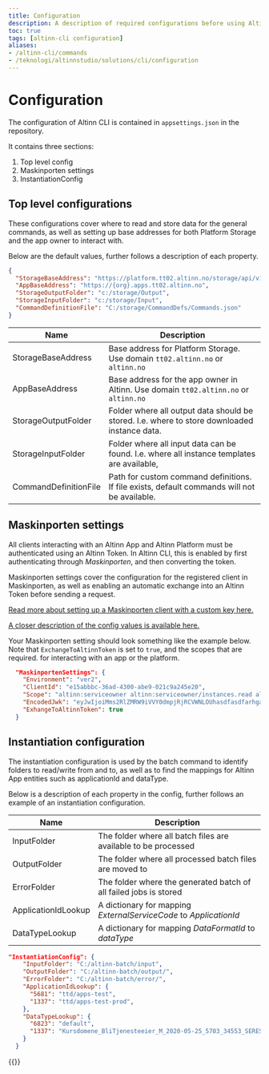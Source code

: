 ```yaml
---
title: Configuration
description: A description of required configurations before using Altinn CLI.
toc: true
tags: [altinn-cli configuration]
aliases:
- /altinn-cli/commands
- /teknologi/altinnstudio/solutions/cli/configuration
---
```


# Configuration

The configuration of Altinn CLI is contained in `appsettings.json` in the repository.

It contains three sections:
  1. Top level config
  2. Maskinporten settings
  3. InstantiationConfig


## Top level configurations

These configurations cover where to read and store data for the general commands, 
as well as setting up base addresses for both Platform Storage and the app owner to interact with.

Below are the default values, further follows a description of each property. 

```json
{
  "StorageBaseAddress": "https://platform.tt02.altinn.no/storage/api/v1",
  "AppBaseAddress": "https://{org}.apps.tt02.altinn.no",
  "StorageOutputFolder": "c:/storage/Output",
  "StorageInputFolder": "c:/storage/Input",
  "CommandDefinitionFile": "C:/storage/CommandDefs/Commands.json"
}
```

Name | Description
------------|-------
StorageBaseAddress | Base address for Platform Storage. Use domain `tt02.altinn.no` or `altinn.no` 
AppBaseAddress | Base address for the app owner in Altinn. Use domain `tt02.altinn.no` or `altinn.no`  
StorageOutputFolder | Folder where all output data should be stored. I.e. where to store downloaded instance data.
StorageInputFolder | Folder where all input data can be found. I.e. where all instance templates are available,
CommandDefinitionFile | Path for custom command definitions. If file exists, default commands will not be available.


## Maskinporten settings

All clients interacting with an Altinn App and Altinn Platform must be authenticated using an Altinn Token. 
In Altinn CLI, this is enabled by first authenticating through _Maskinporten_, and then converting the token. 

Maskinporten settings cover the configuration for the registered client in Maskinporten, 
as well as enabling an automatic exchange into an Altinn Token before sending a request.

[Read more about setting up a Maskinporten client with a custom key here.](maskinporten-setup)

[A closer description of the config values is available here.](https://github.com/Altinn/altinn-apiclient-maskinporten)

Your Maskinporten setting should look something like the example below. 
Note that `ExchangeToAltinnToken` is set to `true`, and the scopes that are required. for interacting with an app or the platform.

```json
  "MaskinportenSettings": {
    "Environment": "ver2",
    "ClientId": "e15abbbc-36ad-4300-abe9-021c9a245e20",
    "Scope": "altinn:serviceowner altinn:serviceowner/instances.read altinn:serviceowner/instances.write",
    "EncodedJwk": "eyJwIjoiMms2RlZMRW9iVVY0dmpjRjRCVWNLOUhasdfasdfarhgawfN2YXE5eE95a3NyS1Q345435S19oNV45645635423545t45t54wrgsdfgsfdgsfd444aefasdf5NzdFcWhGTGtaSVAzSmhZTlA0MEZOc1EifQ==",
    "ExhangeToAltinnToken": true
  }
```

## Instantiation configuration

The instantiation configuration is used by the batch command to identify folders to read/write from and to, 
as well as to find the mappings for Altinn App entities such as applicationId and dataType. 

Below is a description of each property in the config, further follows an example of an instantiation configuration.

Name | Description
----------------------|-------
InputFolder           | The folder where all batch files are available to be processed
OutputFolder          | The folder where all processed batch files are moved to
ErrorFolder           | The folder where the generated batch of all failed jobs is stored
ApplicationIdLookup   | A dictionary for mapping _ExternalServiceCode_ to _ApplicationId_
DataTypeLookup        | A dictionary for mapping _DataFormatId_ to _dataType_

```json
"InstantiationConfig": {
    "InputFolder": "C:/altinn-batch/input",
    "OutputFolder": "C:/altinn-batch/output/",
    "ErrorFolder": "C:/altinn-batch/error/",
    "ApplicationIdLookup": {
      "5681": "ttd/apps-test",
      "1337": "ttd/apps-test-prod",
    },
    "DataTypeLookup": {
      "6823": "default",
      "1337": "Kursdomene_BliTjenesteeier_M_2020-05-25_5703_34553_SERES"
    }
  }
```

{{<children />}}
